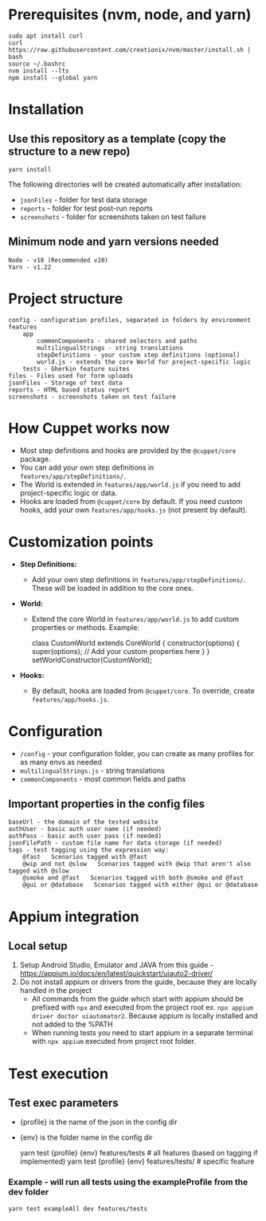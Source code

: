 # Prerequisites (nvm, node, and yarn)

    sudo apt install curl
    curl https://raw.githubusercontent.com/creationix/nvm/master/install.sh | bash
    source ~/.bashrc
    nvm install --lts
    npm install --global yarn

# Installation

## Use this repository as a template (copy the structure to a new repo)

    yarn install

The following directories will be created automatically after installation:

- `jsonFiles` - folder for test data storage
- `reports` - folder for test post-run reports
- `screenshots` - folder for screenshots taken on test failure

## Minimum node and yarn versions needed

    Node - v18 (Recommended v20)
    Yarn - v1.22

# Project structure

    config - configuration profiles, separated in folders by environment
    features
        app
            commonComponents - shared selectors and paths
            multilingualStrings - string translations
            stepDefinitions - your custom step definitions (optional)
            world.js - extends the core World for project-specific logic
        tests - Gherkin feature suites
    files - Files used for form uploads
    jsonFiles - Storage of test data
    reports - HTML based status report
    screenshots - screenshots taken on test failure

# How Cuppet works now

- Most step definitions and hooks are provided by the `@cuppet/core` package.
- You can add your own step definitions in `features/app/stepDefinitions/`.
- The World is extended in `features/app/world.js` if you need to add project-specific logic or data.
- Hooks are loaded from `@cuppet/core` by default. If you need custom hooks, add your own `features/app/hooks.js` (not present by default).

# Customization points

- **Step Definitions:**
    - Add your own step definitions in `features/app/stepDefinitions/`. These will be loaded in addition to the core ones.
- **World:**

    - Extend the core World in `features/app/world.js` to add custom properties or methods. Example:

        class CustomWorld extends CoreWorld {
        constructor(options) {
        super(options);
        // Add your custom properties here
        }
        }
        setWorldConstructor(CustomWorld);

- **Hooks:**
    - By default, hooks are loaded from `@cuppet/core`. To override, create `features/app/hooks.js`.

# Configuration

- `/config` - your configuration folder, you can create as many profiles for as many envs as needed
- `multilingualStrings.js` - string translations
- `commonComponents` - most common fields and paths

## Important properties in the config files

    baseUrl - the domain of the tested website
    authUser - basic auth user name (if needed)
    authPass - basic auth user pass (if needed)
    jsonFilePath - custom file name for data storage (if needed)
    tags - test tagging using the expression way:
        @fast   Scenarios tagged with @fast
        @wip and not @slow   Scenarios tagged with @wip that aren't also tagged with @slow
        @smoke and @fast   Scenarios tagged with both @smoke and @fast
        @gui or @database   Scenarios tagged with either @gui or @database

# Appium integration

## Local setup

1. Setup Android Studio, Emulator and JAVA from this guide - https://appium.io/docs/en/latest/quickstart/uiauto2-driver/
2. Do not install appium or drivers from the guide, because they are locally handled in the project
    - All commands from the guide which start with appium should be prefixed with `npx` and executed from the project root ex. `npx appium driver doctor uiautomator2`. Because appium is locally installed and not added to the %PATH
    - When running tests you need to start appium in a separate terminal with `npx appium` executed from project root folder.

# Test execution

## Test exec parameters

- {profile} is the name of the json in the config dir
- {env} is the folder name in the config dir

    yarn test {profile} {env} features/tests # all features (based on tagging if implemented)
    yarn test {profile} {env} features/tests/<test> # specific feature

### Example - will run all tests using the exampleProfile from the dev folder

    yarn test exampleAll dev features/tests
